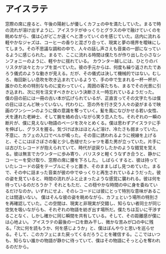 # アイスラテ


窓際の席に座ると、午後の陽射しが優しくカフェの中を満たしていた。まるで時の流れが溶け出すように、アイスラテがゆっくりとグラスの中で融けていくのを眺めながら、僕は心がどこか遠くへと漂っていくのを感じていた。店内に流れる軽やかなジャズは、コーヒーの香りと混ざり合って、現実と夢の境界を曖昧にしてしまう。その不思議な調和の中で、人々の話し声さえも音楽の一部になっているように感じられた。まるで、ここに流れる時間は僕たちが作り出した小さなシンフォニーのように、軽やかに揺れている。
カウンター越しには、ひとりのバリスタが淡々とカップを並べていた。彼の手元からは、何度も繰り返されたであろう儀式のような動きが見える。だが、その儀式は決して機械的ではない。むしろ、毎回新しい息吹を吹き込まれているようで、手の中で生まれる一杯一杯が、誰かのための特別なものに変わっていく。周囲の客たちも、まるでその光景に引き込まれ、次に何を注文すべきかという決断さえ一時忘れているようだった。
僕の目の前には一冊の古い本が広げられているが、正直言ってその文字たちは僕の目にほとんど映っていない。代わりに、窓の外を行き交う人々の姿がまるで映画のワンシーンのように僕の意識を奪っていく。髪を風になびかせる若い女性、犬を連れた老紳士、そして腕を絡め合いながら笑う恋人たち。それぞれの一瞬の断片が、僕に見えない物語のページを次々とめくる。僕は思わずアイスラテに手を伸ばし、グラスを握る。気づけば氷はほとんど溶け、冷たさも弱まっていた。
不意に、カフェの入口でベルが鳴った。その音に誘われるように視線を上げると、そこにはぼさぼさの髪と少し色褪せたシャツを着た男が立っていた。片手には古びたレコードが抱えられていて、時代が逆戻りしたかのような錯覚を覚える。彼は無言でカウンターに歩み寄り、バリスタと軽くうなずき合うと、静かにコーヒーを受け取り、窓際の席に腰を下ろした。
しばらくすると、彼は持っていたレコードの袋をテーブルにそっと置き、そのまましばし見つめていた。まるで、その中に詰まった音楽が彼の中でゆっくりと再生されているようだった。彼の姿を見ていると、時間の流れがふと止まったような感覚に襲われる。彼は何を待っているのだろうか？ それともただ、この穏やかな時間の中に身を委ねているだけなのか。いずれにせよ、そのレコードには彼にとって特別な意味があることは間違いない。
僕はそんな彼の姿を眺めながら、カフェという場所の特別さを再確認していた。この空間は、現実と非現実が交錯し、知らない者同士が同じ空気を吸いながらも、それぞれの物語を紡ぎ出す場所だ。僕たちは互いに干渉することなく、しかし確かに同じ瞬間を共有している。そして、その距離感が僕には心地よい。
アイスラテの最後の一口を飲み干し、微かな苦みが口の中に残る。「次に何を読もうか、何を感じようか」と、僕はぼんやりと思いを巡らせる。そして、このカフェにまた戻ってくるだろうことを確信する。ここではいつも、知らない誰かの物語が静かに待っていて、僕はその物語にそっと心を奪われるのだから。